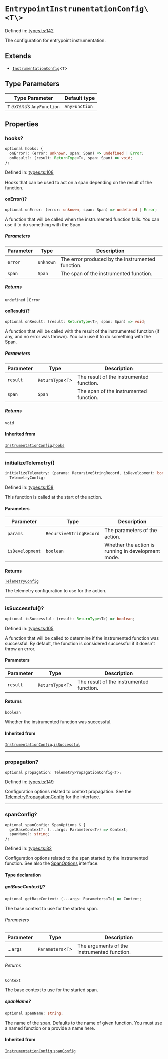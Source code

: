 # `EntrypointInstrumentationConfig\<T\>`

Defined in: [types.ts:142](https://github.com/adobe/aio-lib-telemetry/blob/705ee9c1d1db27539c2bb0122590608defceced2/source/types.ts#L142)

The configuration for entrypoint instrumentation.

## Extends

- [`InstrumentationConfig`](InstrumentationConfig.md)\<`T`\>

## Type Parameters

| Type Parameter              | Default type  |
| --------------------------- | ------------- |
| `T` _extends_ `AnyFunction` | `AnyFunction` |

## Properties

### hooks?

```ts
optional hooks: {
  onError?: (error: unknown, span: Span) => undefined | Error;
  onResult?: (result: ReturnType<T>, span: Span) => void;
};
```

Defined in: [types.ts:108](https://github.com/adobe/aio-lib-telemetry/blob/705ee9c1d1db27539c2bb0122590608defceced2/source/types.ts#L108)

Hooks that can be used to act on a span depending on the result of the function.

#### onError()?

```ts
optional onError: (error: unknown, span: Span) => undefined | Error;
```

A function that will be called when the instrumented function fails.
You can use it to do something with the Span.

##### Parameters

| Parameter | Type      | Description                                      |
| --------- | --------- | ------------------------------------------------ |
| `error`   | `unknown` | The error produced by the instrumented function. |
| `span`    | `Span`    | The span of the instrumented function.           |

##### Returns

`undefined` \| `Error`

#### onResult()?

```ts
optional onResult: (result: ReturnType<T>, span: Span) => void;
```

A function that will be called with the result of the instrumented function (if any, and no error was thrown).
You can use it to do something with the Span.

##### Parameters

| Parameter | Type                | Description                              |
| --------- | ------------------- | ---------------------------------------- |
| `result`  | `ReturnType`\<`T`\> | The result of the instrumented function. |
| `span`    | `Span`              | The span of the instrumented function.   |

##### Returns

`void`

#### Inherited from

[`InstrumentationConfig`](InstrumentationConfig.md).[`hooks`](InstrumentationConfig.md#hooks)

---

### initializeTelemetry()

```ts
initializeTelemetry: (params: RecursiveStringRecord, isDevelopment: boolean) =>
  TelemetryConfig;
```

Defined in: [types.ts:158](https://github.com/adobe/aio-lib-telemetry/blob/705ee9c1d1db27539c2bb0122590608defceced2/source/types.ts#L158)

This function is called at the start of the action.

#### Parameters

| Parameter       | Type                    | Description                                        |
| --------------- | ----------------------- | -------------------------------------------------- |
| `params`        | `RecursiveStringRecord` | The parameters of the action.                      |
| `isDevelopment` | `boolean`               | Whether the action is running in development mode. |

#### Returns

[`TelemetryConfig`](TelemetryConfig.md)

The telemetry configuration to use for the action.

---

### isSuccessful()?

```ts
optional isSuccessful: (result: ReturnType<T>) => boolean;
```

Defined in: [types.ts:105](https://github.com/adobe/aio-lib-telemetry/blob/705ee9c1d1db27539c2bb0122590608defceced2/source/types.ts#L105)

A function that will be called to determine if the instrumented function was successful.
By default, the function is considered successful if it doesn't throw an error.

#### Parameters

| Parameter | Type                | Description                              |
| --------- | ------------------- | ---------------------------------------- |
| `result`  | `ReturnType`\<`T`\> | The result of the instrumented function. |

#### Returns

`boolean`

Whether the instrumented function was successful.

#### Inherited from

[`InstrumentationConfig`](InstrumentationConfig.md).[`isSuccessful`](InstrumentationConfig.md#issuccessful)

---

### propagation?

```ts
optional propagation: TelemetryPropagationConfig<T>;
```

Defined in: [types.ts:149](https://github.com/adobe/aio-lib-telemetry/blob/705ee9c1d1db27539c2bb0122590608defceced2/source/types.ts#L149)

Configuration options related to context propagation.
See the [TelemetryPropagationConfig](TelemetryPropagationConfig.md) for the interface.

---

### spanConfig?

```ts
optional spanConfig: SpanOptions & {
  getBaseContext?: (...args: Parameters<T>) => Context;
  spanName?: string;
};
```

Defined in: [types.ts:82](https://github.com/adobe/aio-lib-telemetry/blob/705ee9c1d1db27539c2bb0122590608defceced2/source/types.ts#L82)

Configuration options related to the span started by the instrumented function.
See also the [SpanOptions](https://open-telemetry.github.io/opentelemetry-js/interfaces/_opentelemetry_api._opentelemetry_api.SpanOptions.html) interface.

#### Type declaration

##### getBaseContext()?

```ts
optional getBaseContext: (...args: Parameters<T>) => Context;
```

The base context to use for the started span.

###### Parameters

| Parameter | Type                | Description                                 |
| --------- | ------------------- | ------------------------------------------- |
| ...`args` | `Parameters`\<`T`\> | The arguments of the instrumented function. |

###### Returns

`Context`

The base context to use for the started span.

##### spanName?

```ts
optional spanName: string;
```

The name of the span. Defaults to the name of given function.
You must use a named function or a provide a name here.

#### Inherited from

[`InstrumentationConfig`](InstrumentationConfig.md).[`spanConfig`](InstrumentationConfig.md#spanconfig)
